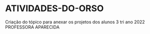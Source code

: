 # ATIVIDADES-DO-ORSO
Criação do tópico para anexar os projetos dos alunos 3 tri ano 2022
PROFESSORA APARECIDA

